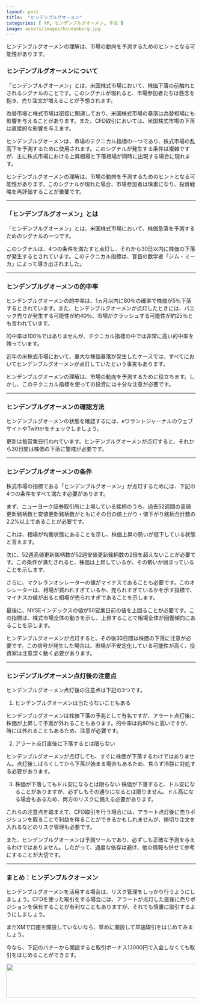 ```yaml
---
layout: post
title:  "ヒンデンブルグオーメン"
categories: [ XM, ヒンデンブルグオーメン, 手法 ]
image: assets/images/hindenburg.jpg
---
```


ヒンデンブルグオーメンの理解は、市場の動向を予測するためのヒントとなる可能性があります。

### ヒンデンブルグオーメンについて

「ヒンデンブルグオーメン」とは、米国株式市場において、株価下落の前触れとされるシグナルのことです。このシグナルが現れると、市場参加者たちは懸念を抱き、売り注文が増えることが予想されます。

為替市場と株式市場は密接に関連しており、米国株式市場の暴落は為替相場にも影響を与えることがあります。また、CFD取引においては、米国株式市場の下落は直接的な影響を与えます。

ヒンデンブルグオーメンは、市場のテクニカル指標の一つであり、株式市場の乱高下を予測するために使用されます。このシグナルが発生する条件は複雑ですが、主に株式市場における上昇相場と下落相場が同時に出現する場合に現れます。

ヒンデンブルグオーメンの理解は、市場の動向を予測するためのヒントとなる可能性があります。このシグナルが現れた場合、市場参加者は慎重になり、投資戦略を再評価することが重要です。

<hr>

### 「ヒンデンブルグオーメン」とは

 「ヒンデンブルグオーメン」とは、米国株式市場において、株価急落を予測するためのシグナルの一つです。

 このシグナルは、4つの条件を満たすと点灯し、それから30日以内に株価の下落が発生するとされています。このテクニカル指標は、盲目の数学者「ジム・ミーカ」によって導き出されました。

<hr>

### ヒンデンブルグオーメンの的中率

ヒンデンブルグオーメンの的中率は、1ヵ月以内に80％の確率で株価が5％下落するとされています。また、ヒンデンブルグオーメンが点灯したときには、パニック売りが発生する可能性が約40％、市場がクラッシュする可能性が約25％とも言われています。

的中率は100％ではありませんが、テクニカル指標の中では非常に高い的中率を誇っています。

近年の米株式市場において、重大な株価暴落が発生したケースでは、すべてにおいてヒンデンブルグオーメンが点灯していたという事実もあります。

ヒンデンブルグオーメンの理解は、市場の動向を予測するために役立ちます。しかし、このテクニカル指標を使っての投資には十分な注意が必要です。

<hr>

### ヒンデンブルグオーメンの確認方法

ヒンデンブルグオーメンの状態を確認するには、eワラントジャーナルのウェブサイトやTwitterをチェックしましょう。

更新は毎営業日行われています。ヒンデンブルグオーメンが点灯すると、それから30日間は株価の下落に警戒が必要です。

<hr>

### ヒンデンブルグオーメンの条件

株式市場の指標である「ヒンデンブルグオーメン」が点灯するためには、下記の4つの条件をすべて満たす必要があります。

まず、ニューヨーク証券取引所に上場している銘柄のうち、過去52週間の高値更新銘柄数と安値更新銘柄数がともにその日の値上がり・値下がり銘柄合計数の2.2%以上であることが必要です。

これは、相場が均衡状態にあることを示し、株価上昇の勢いが低下している状態と言えます。

次に、52週高値更新銘柄数が52週安値更新銘柄数の2倍を超えないことが必要です。この条件が満たされると、株価は上昇しているが、その勢いが弱まっていることを示します。

さらに、マクレランオシレーターの値がマイナスであることも必要です。このオシレーターは、相場が買われすぎているか、売られすぎているかを示す指標で、マイナスの値が出ると相場が売られすぎであることを示します。

最後に、NYSEインデックスの値が50営業日前の値を上回ることが必要です。この指標は、株式市場全体の動きを示し、上昇することで相場全体が回復傾向にあることを示します。

ヒンデンブルグオーメンが点灯すると、その後30日間は株価の下落に注意が必要です。この信号が発生した場合は、市場が不安定化している可能性が高く、投資家は注意深く動く必要があります。

<hr>

### ヒンデンブルグオーメン点灯後の注意点

ヒンデンブルグオーメン点灯後の注意点は下記の3つです。

1. ヒンデンブルグオーメンは当たらないこともある

ヒンデンブルグオーメンは株価下落の予兆として有名ですが、アラート点灯後に株価が上昇して予測が外れることもあります。的中率は約80％と高いですが、時には外れることもあるため、注意が必要です。

2. アラート点灯直後に下落するとは限らない

ヒンデンブルグオーメンが点灯しても、すぐに株価が下落するわけではありません。点灯後しばらくしてから下落が始まる場合もあるため、焦らず冷静に対処する必要があります。

3. 株価が下落してもドル安になるとは限らない
株価が下落すると、ドル安になることがありますが、必ずしもその通りになるとは限りません。ドル高になる場合もあるため、両方のリスクに備える必要があります。


これらの注意点を踏まえて、CFD取引を行う場合には、アラート点灯後に売りポジションを取ることで利益を得ることができるかもしれませんが、損切り注文を入れるなどのリスク管理も必要です。

また、ヒンデンブルグオーメンは予測ツールであり、必ずしも正確な予測を与えるわけではありません。したがって、過度な依存は避け、他の情報も併せて参考にすることが大切です。


<hr>

### まとめ：ヒンデンブルクオーメン

ヒンデンブルグオーメンを活用する場合は、リスク管理をしっかり行うようにしましょう。CFDを使った取引をする場合には、アラートが点灯した直後に売りポジションを保有することが有利なこともありますが、それでも慎重に取引するようにしましょう。


まだXMで口座を開設していないなら、早めに開設して早速取引をはじめてみましょう。

今なら、下記のバナーから開設すると取引ボーナス13000円で入金しなくても取引をはじめることができます。

<a href="https://clicks.affstrack.com/c?m=7952&c=550036" referrerpolicy="no-referrer-when-downgrade"><img src="https://ads.affstrack.com/i/7952?c=550036" width="728" height="90" referrerpolicy="no-referrer-when-downgrade"/></a>


